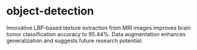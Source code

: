 # object-detection
Innovative LBP-based texture extraction from MRI images improves brain tumor classification accuracy to 95.44%. Data augmentation enhances generalization and suggests future research potential.
